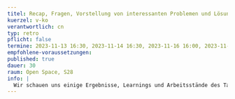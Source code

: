 ```yaml
---
titel: Recap, Fragen, Vorstellung von interessanten Problemen und Lösungen
kuerzel: v-ko
verantwortlich: cn
typ: retro
pflicht: false
termine: 2023-11-13 16:30, 2023-11-14 16:30, 2023-11-16 16:00, 2023-11-20 16:00, 2023-11-21 16:30
empfohlene-voraussetzungen:
published: true
dauer: 30
raum: Open Space, S28
info: |
  Wir schauen uns einige Ergebnisse, Learnings und Arbeitsstände des Tages an und rekapitulieren die wesentlichen Themen und Herausforderungen.
---
```

